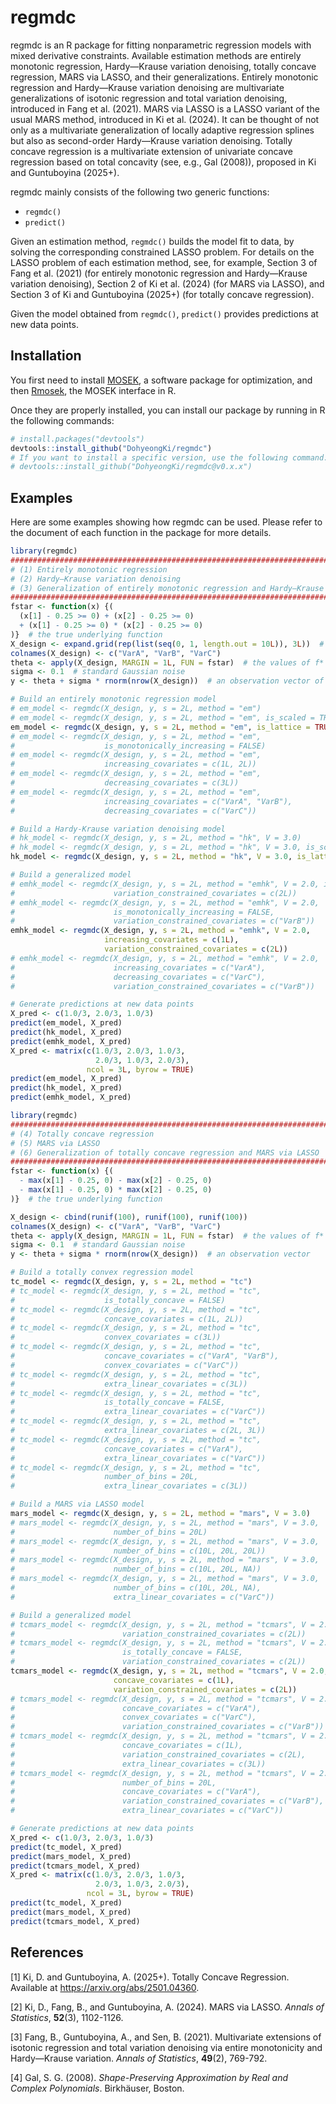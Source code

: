 
<!-- README.md is generated from README.Rmd. Please edit that file -->

# regmdc

<!-- badges: start -->
<!-- badges: end -->

regmdc is an R package for fitting nonparametric regression models with
mixed derivative constraints. Available estimation methods are entirely
monotonic regression, Hardy—Krause variation denoising, totally concave
regression, MARS via LASSO, and their generalizations. Entirely
monotonic regression and Hardy—Krause variation denoising are
multivariate generalizations of isotonic regression and total variation
denoising, introduced in Fang et al. (2021). MARS via LASSO is a LASSO
variant of the usual MARS method, introduced in Ki et al. (2024). It can
be thought of not only as a multivariate generalization of locally
adaptive regression splines but also as second-order Hardy—Krause
variation denoising. Totally concave regression is a multivariate
extension of univariate concave regression based on total concavity
(see, e.g., Gal (2008)), proposed in Ki and Guntuboyina (2025+).

regmdc mainly consists of the following two generic functions:

- `regmdc()`
- `predict()`

Given an estimation method, `regmdc()` builds the model fit to data, by
solving the corresponding constrained LASSO problem. For details on the
LASSO problem of each estimation method, see, for example, Section 3 of
Fang et al. (2021) (for entirely monotonic regression and Hardy—Krause
variation denoising), Section 2 of Ki et al. (2024) (for MARS via
LASSO), and Section 3 of Ki and Guntuboyina (2025+) (for totally concave
regression).

Given the model obtained from `regmdc()`, `predict()` provides
predictions at new data points.

## Installation

You first need to install
[MOSEK](https://docs.mosek.com/latest/install/installation.html), a
software package for optimization, and then
[Rmosek](https://docs.mosek.com/latest/rmosek/install-interface.html),
the MOSEK interface in R.

Once they are properly installed, you can install our package by running
in R the following commands:

``` r
# install.packages("devtools")
devtools::install_github("DohyeongKi/regmdc")
# If you want to install a specific version, use the following command:
# devtools::install_github("DohyeongKi/regmdc@v0.x.x")
```

## Examples

Here are some examples showing how regmdc can be used. Please refer to
the document of each function in the package for more details.

``` r
library(regmdc)
################################################################################ 
# (1) Entirely monotonic regression    
# (2) Hardy—Krause variation denoising 
# (3) Generalization of entirely monotonic regression and Hardy—Krause variation denoising 
################################################################################
fstar <- function(x) {(
  (x[1] - 0.25 >= 0) + (x[2] - 0.25 >= 0) 
  + (x[1] - 0.25 >= 0) * (x[2] - 0.25 >= 0)
)}  # the true underlying function
X_design <- expand.grid(rep(list(seq(0, 1, length.out = 10L)), 3L))  # a design matrix
colnames(X_design) <- c("VarA", "VarB", "VarC")
theta <- apply(X_design, MARGIN = 1L, FUN = fstar)  # the values of f* at the design points
sigma <- 0.1  # standard Gaussian noise
y <- theta + sigma * rnorm(nrow(X_design))  # an observation vector of a response variable

# Build an entirely monotonic regression model
# em_model <- regmdc(X_design, y, s = 2L, method = "em")
# em_model <- regmdc(X_design, y, s = 2L, method = "em", is_scaled = TRUE)
em_model <- regmdc(X_design, y, s = 2L, method = "em", is_lattice = TRUE)
# em_model <- regmdc(X_design, y, s = 2L, method = "em",
#                    is_monotonically_increasing = FALSE)
# em_model <- regmdc(X_design, y, s = 2L, method = "em",
#                    increasing_covariates = c(1L, 2L))
# em_model <- regmdc(X_design, y, s = 2L, method = "em",
#                    decreasing_covariates = c(3L))
# em_model <- regmdc(X_design, y, s = 2L, method = "em",
#                    increasing_covariates = c("VarA", "VarB"),
#                    decreasing_covariates = c("VarC"))

# Build a Hardy-Krause variation denoising model
# hk_model <- regmdc(X_design, y, s = 2L, method = "hk", V = 3.0)
# hk_model <- regmdc(X_design, y, s = 2L, method = "hk", V = 3.0, is_scaled = TRUE)
hk_model <- regmdc(X_design, y, s = 2L, method = "hk", V = 3.0, is_lattice = TRUE)

# Build a generalized model
# emhk_model <- regmdc(X_design, y, s = 2L, method = "emhk", V = 2.0, is_lattice = TRUE,
#                      variation_constrained_covariates = c(2L))
# emhk_model <- regmdc(X_design, y, s = 2L, method = "emhk", V = 2.0,
#                      is_monotonically_increasing = FALSE,
#                      variation_constrained_covariates = c("VarB"))
emhk_model <- regmdc(X_design, y, s = 2L, method = "emhk", V = 2.0,
                     increasing_covariates = c(1L),
                     variation_constrained_covariates = c(2L))
# emhk_model <- regmdc(X_design, y, s = 2L, method = "emhk", V = 2.0,
#                      increasing_covariates = c("VarA"),
#                      decreasing_covariates = c("VarC"),
#                      variation_constrained_covariates = c("VarB"))

# Generate predictions at new data points
X_pred <- c(1.0/3, 2.0/3, 1.0/3)
predict(em_model, X_pred)
predict(hk_model, X_pred)
predict(emhk_model, X_pred)
X_pred <- matrix(c(1.0/3, 2.0/3, 1.0/3, 
                   2.0/3, 1.0/3, 2.0/3), 
                 ncol = 3L, byrow = TRUE)
predict(em_model, X_pred)
predict(hk_model, X_pred)
predict(emhk_model, X_pred)
```

``` r
library(regmdc)
################################################################################ 
# (4) Totally concave regression  
# (5) MARS via LASSO
# (6) Generalization of totally concave regression and MARS via LASSO 
################################################################################
fstar <- function(x) {(
  - max(x[1] - 0.25, 0) - max(x[2] - 0.25, 0)
  - max(x[1] - 0.25, 0) * max(x[2] - 0.25, 0)
)}  # the true underlying function

X_design <- cbind(runif(100), runif(100), runif(100))
colnames(X_design) <- c("VarA", "VarB", "VarC")
theta <- apply(X_design, MARGIN = 1L, FUN = fstar)  # the values of f* at the design points
sigma <- 0.1  # standard Gaussian noise
y <- theta + sigma * rnorm(nrow(X_design))  # an observation vector

# Build a totally convex regression model
tc_model <- regmdc(X_design, y, s = 2L, method = "tc")
# tc_model <- regmdc(X_design, y, s = 2L, method = "tc",
#                    is_totally_concave = FALSE)
# tc_model <- regmdc(X_design, y, s = 2L, method = "tc",
#                    concave_covariates = c(1L, 2L))
# tc_model <- regmdc(X_design, y, s = 2L, method = "tc",
#                    convex_covariates = c(3L))
# tc_model <- regmdc(X_design, y, s = 2L, method = "tc",
#                    concave_covariates = c("VarA", "VarB"),
#                    convex_covariates = c("VarC"))
# tc_model <- regmdc(X_design, y, s = 2L, method = "tc",
#                    extra_linear_covariates = c(3L))
# tc_model <- regmdc(X_design, y, s = 2L, method = "tc",
#                    is_totally_concave = FALSE,
#                    extra_linear_covariates = c("VarC"))
# tc_model <- regmdc(X_design, y, s = 2L, method = "tc",
#                    extra_linear_covariates = c(2L, 3L))
# tc_model <- regmdc(X_design, y, s = 2L, method = "tc",
#                    concave_covariates = c("VarA"),
#                    extra_linear_covariates = c("VarC"))
# tc_model <- regmdc(X_design, y, s = 2L, method = "tc",
#                    number_of_bins = 20L,
#                    extra_linear_covariates = c(3L))

# Build a MARS via LASSO model
mars_model <- regmdc(X_design, y, s = 2L, method = "mars", V = 3.0)
# mars_model <- regmdc(X_design, y, s = 2L, method = "mars", V = 3.0,
#                      number_of_bins = 20L)
# mars_model <- regmdc(X_design, y, s = 2L, method = "mars", V = 3.0,
#                      number_of_bins = c(10L, 20L, 20L))
# mars_model <- regmdc(X_design, y, s = 2L, method = "mars", V = 3.0,
#                      number_of_bins = c(10L, 20L, NA))
# mars_model <- regmdc(X_design, y, s = 2L, method = "mars", V = 3.0,
#                      number_of_bins = c(10L, 20L, NA),
#                      extra_linear_covariates = c("VarC"))

# Build a generalized model
# tcmars_model <- regmdc(X_design, y, s = 2L, method = "tcmars", V = 2.0,
#                        variation_constrained_covariates = c(2L))
# tcmars_model <- regmdc(X_design, y, s = 2L, method = "tcmars", V = 2.0,
#                        is_totally_concave = FALSE,
#                        variation_constrained_covariates = c(2L))
tcmars_model <- regmdc(X_design, y, s = 2L, method = "tcmars", V = 2.0,
                       concave_covariates = c(1L),
                       variation_constrained_covariates = c(2L))
# tcmars_model <- regmdc(X_design, y, s = 2L, method = "tcmars", V = 2.0,
#                        concave_covariates = c("VarA"),
#                        convex_covariates = c("VarC"),
#                        variation_constrained_covariates = c("VarB"))
# tcmars_model <- regmdc(X_design, y, s = 2L, method = "tcmars", V = 2.0,
#                        concave_covariates = c(1L),
#                        variation_constrained_covariates = c(2L),
#                        extra_linear_covariates = c(3L))
# tcmars_model <- regmdc(X_design, y, s = 2L, method = "tcmars", V = 2.0, 
#                        number_of_bins = 20L,
#                        concave_covariates = c("VarA"),
#                        variation_constrained_covariates = c("VarB"),
#                        extra_linear_covariates = c("VarC"))

# Generate predictions at new data points
X_pred <- c(1.0/3, 2.0/3, 1.0/3)
predict(tc_model, X_pred)
predict(mars_model, X_pred)
predict(tcmars_model, X_pred)
X_pred <- matrix(c(1.0/3, 2.0/3, 1.0/3, 
                   2.0/3, 1.0/3, 2.0/3), 
                 ncol = 3L, byrow = TRUE)
predict(tc_model, X_pred)
predict(mars_model, X_pred)
predict(tcmars_model, X_pred)
```

## References

\[1\] Ki, D. and Guntuboyina, A. (2025+). Totally Concave Regression.
Available at <https://arxiv.org/abs/2501.04360>.

\[2\] Ki, D., Fang, B., and Guntuboyina, A. (2024). MARS via LASSO.
*Annals of Statistics*, **52**(3), 1102-1126.

\[3\] Fang, B., Guntuboyina, A., and Sen, B. (2021). Multivariate
extensions of isotonic regression and total variation denoising via
entire monotonicity and Hardy—Krause variation. *Annals of Statistics*,
**49**(2), 769-792.

\[4\] Gal, S. G. (2008). *Shape-Preserving Approximation by Real and
Complex Polynomials*. Birkhäuser, Boston.
